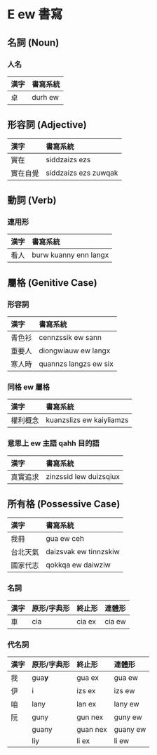 # E ew 書寫

## 名詞 (Noun)

### 人名

| 漢字 | 書寫系統 |
| :--- | :--- |
| 卓 | durh ew |

## 形容詞 (Adjective)

| 漢字 | 書寫系統 |
| :--- | :--- |
| 實在 | siddzaizs ezs |
| 實在自覺 | siddzaizs ezs zuwqak |

## 動詞 (Verb)

### 連用形

| 漢字 | 書寫系統 |
| :--- | :--- |
| 看人 | burw kuanny enn langx |

## 屬格 (Genitive Case)

### 形容詞

| 漢字 | 書寫系統 |
| :--- | :--- |
| 青色衫 | cennzssik ew sann |
| 重要人 | diongwiauw ew langx |
| 寒人時 | quannzs langzs ew six |

### 同格 ew 屬格

| 漢字 | 書寫系統 |
| :--- | :--- |
| 權利概念 | kuanzslizs ew kaiyliamzs |

### 意思上 ew 主語 qahh 目的語

| 漢字 | 書寫系統 |
| :--- | :--- |
| 真實追求 | zinzssid lew duizsqiux |

## 所有格 (Possessive Case)

| 漢字 | 書寫系統 |
| :--- | :--- |
| 我冊 | gua ew ceh |
| 台北天氣 | daizsvak ew tinnzskiw |
| 國家代志 | qokkqa ew daiwziw |

### 名詞

| 漢字 | 原形/字典形 | 終止形 | 連體形 |
| :--- | :--- | :--- | :--- |
| 車 | cia | cia ex | cia ew |

### 代名詞

| 漢字 | 原形/字典形 | 終止形 | 連體形 |
| :--- | :--- | :--- | :--- |
| 我 | gua**y** | gua ex | gua ew |
| 伊 | i | izs ex | izs ew |
| 咱 | lany | lan ex | lany ew |
| 阮 | guny | gun nex | guny ew |
|| guany | guan nex | guany ew |
|| liy | li ex | li ew |
